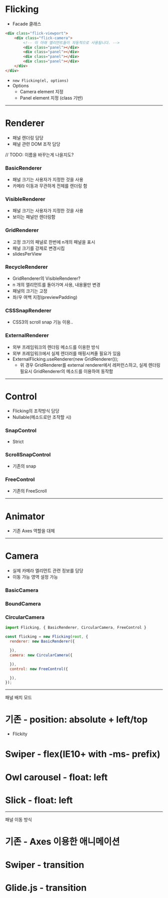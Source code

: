 # Flicking
- Facade 클래스
```html
<div class="flick-viewport">
    <div class="flick-camera">
        <!-- 이 아래 엘리먼트들이 자동적으로 사용됩니다. -->
        <div class="panel"></div>
        <div class="panel"></div>
        <div class="panel"></div>
        <div class="panel"></div>
    </div>
</div>
```

- `new Flicking(el, options)`
- Options
    - Camera element 지정
    - Panel element 지정 (class 기반)

---

# Renderer
- 패널 렌더링 담당
- 패널 관련 DOM 조작 담당

// TODO: 이름을 바꾸는게 나을지도?
### BasicRenderer
- 패널 크기는 사용자가 지정한 것을 사용
- 카메라 이동과 무관하게 전체를 렌더링 함

### VisibleRenderer
- 패널 크기는 사용자가 지정한 것을 사용
- 보이는 패널만 렌더링함

### GridRenderer
- 고정 크기의 패널로 한번에 n개의 패널을 표시
- 패널 크기를 강제로 변경시킴
- slidesPerView

### RecycleRenderer
- GridRenderer의 VisibleRenderer?
- n 개의 엘리먼트를 돌아가며 사용, 내용물만 변경
- 패널의 크기는 고정
- 좌/우 여백 지정(previewPadding)

### CSSSnapRenderer
- CSS3의 scroll snap 기능 이용..

### ExternalRenderer
- 외부 프레임워크의 렌더링 메소드를 이용한 방식
- 외부 프레임워크에서 실제 렌더러를 매핑시켜줄 필요가 있음
- ExternalFlicking.useRenderer(new GridRenderer());
  - 위 경우 GridRenderer를 external renderer에서 레퍼런스하고, 실제 렌더링 필요시 GridRenderer의 메소드를 이용하여 동작함

---

# Control
- Flicking의 조작방식 담당
- Nullable(메소드로만 조작할 시)

### SnapControl
- Strict

### ScrollSnapControl
- 기존의 snap

### FreeControl
- 기존의 FreeScroll

---

# Animator
- 기존 Axes 역할을 대체

---

# Camera
- 실제 카메라 엘리먼트 관련 정보를 담당
- 이동 가능 영역 설정 가능

### BasicCamera
### BoundCamera
### CircularCamera

```js
import Flicking, { BasicRenderer, CircularCamera, FreeControl }

const flicking = new Flicking(root, {
  renderer: new BasicRenderer({

  }),
  camera: new CircularCamera({

  }),
  control: new FreeControl({

  }),
});
```

---

패널 배치 모드

# 기존 - position: absolute + left/top
  - Flickity
# Swiper - flex(IE10+ with -ms- prefix)
# Owl carousel - float: left
# Slick - float: left

---

패널 이동 방식

# 기존 - Axes 이용한 애니메이션
# Swiper - transition
# Glide.js - transition


